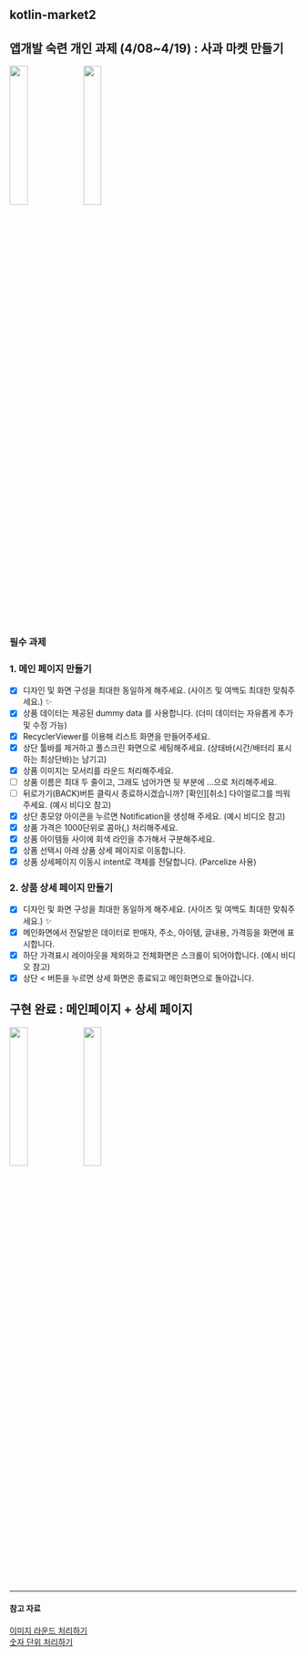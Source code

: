 ## kotlin-market2
## 앱개발 숙련 개인 과제 (4/08~4/19) : 사과 마켓 만들기
<img src="https://github.com/hyezg/kotlin-market2/assets/112006114/d338ef21-749c-49fc-82ed-adbfc818ebe2" width="25%">
<img src="https://github.com/hyezg/kotlin-market2/assets/112006114/388528ce-74f8-433d-9f54-d5f4754a4af5" width="25%">

### 필수 과제
### 1. 메인 페이지 만들기
- [x]  디자인 및 화면 구성을 최대한 동일하게 해주세요. (사이즈 및 여백도 최대한 맞춰주세요.) ✨
- [x]  상품 데이터는 제공된 dummy data 를 사용합니다. (더미 데이터는 자유롭게 추가 및 수정 가능)
- [x]  RecyclerViewer를 이용해 리스트 화면을 만들어주세요.
- [x]  상단 툴바를 제거하고 풀스크린 화면으로 세팅해주세요. 
(상태바(시간/배터리 표시하는 최상단바)는 남기고)
- [x]  상품 이미지는 모서리를 라운드 처리해주세요.
- [ ]  상품 이름은 최대 두 줄이고, 그래도 넘어가면 뒷 부분에 …으로 처리해주세요.
- [ ]  뒤로가기(BACK)버튼 클릭시 종료하시겠습니까? [확인][취소] 다이얼로그를 띄워주세요. (예시 비디오 참고)
- [x]  상단 종모양 아이콘을 누르면 Notification을 생성해 주세요. (예시 비디오 참고)
- [x]  상품 가격은 1000단위로 콤마(,) 처리해주세요.
- [x]  상품 아이템들 사이에 회색 라인을 추가해서 구분해주세요.
- [x]  상품 선택시 아래 상품 상세 페이지로 이동합니다.
- [x]  상품 상세페이지 이동시 intent로 객체를 전달합니다. (Parcelize 사용)

### 2. 상품 상세 페이지 만들기
- [x]  디자인 및 화면 구성을 최대한 동일하게 해주세요. (사이즈 및 여백도 최대한 맞춰주세요.) ✨
- [x]  메인화면에서 전달받은 데이터로 판매자, 주소, 아이템, 글내용, 가격등을 화면에 표시합니다.
- [x]  하단 가격표시 레이아웃을 제외하고 전체화면은 스크롤이 되어야합니다. (예시 비디오 참고)
- [x]  상단 < 버튼을 누르면 상세 화면은 종료되고 메인화면으로 돌아갑니다.

## 구현 완료 : 메인페이지 + 상세 페이지
<img src="https://github.com/hyezg/kotlin-market2/assets/112006114/ab344e0f-5168-469a-bd97-5664c3d19924" width="25%">
<img src="https://github.com/hyezg/kotlin-market2/assets/112006114/24131d67-0440-4f8f-a4d6-55d6f8c430d0" width="25%">

---
#### 참고 자료
[이미지 라운드 처리하기](https://medium.com/@sunminlee89/%EA%B0%80%EC%9E%A5-%EC%89%BD%EA%B2%8C-%EC%9D%B4%EB%AF%B8%EC%A7%80%EC%97%90-rounded-corner-%EC%B2%98%EB%A6%AC%ED%95%98%EA%B8%B0-with-cardview-da049e4adb22)
<br>
[숫자 단위 처리하기](https://mmol.tistory.com/270)


